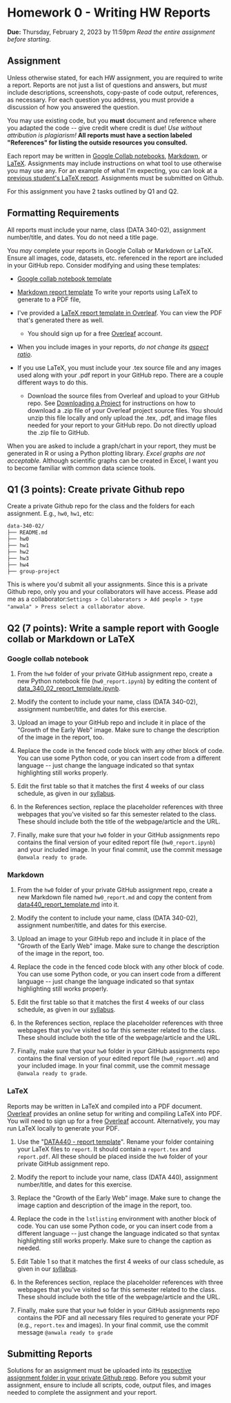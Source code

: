 # Homework 0 - Writing HW Reports
**Due:** Thursday, February 2, 2023 by 11:59pm
*Read the entire assignment before starting.*

## Assignment

Unless otherwise stated, for each HW assignment, you are required to write a report. Reports are not just a list of questions and answers, but *must* include descriptions, screenshots, copy-paste of code output, references, as necessary. For each question you address, you must provide a discussion of how you answered the question.  

You may use existing code, but you **must** document and reference where you adapted the code -- give credit where credit is due! *Use without attribution is plagiarism!*  **All reports must have a section labeled "References" for listing the outside resources you consulted.**

Each report may be written in [Google Collab notebooks](#google-collab-notebooks), [Markdown](#markdown), or [LaTeX](#latex). Assignments may include instructions on what tool to use otherwise you may use any. For an example of what I'm expecting, you can look at a [previous student's LaTeX report](https://github.com/anwala/teaching-web-science/blob/main/fall-2022/homework/hw0/report_exemplar.pdf). Assignments must be submitted on Github.

For this assignment you have 2 tasks outlined by Q1 and Q2.

## Formatting Requirements

All reports must include your name, class (DATA 340-02), assignment number/title, and dates. You do not need a title page.

You *may* complete your reports in Google Collab or Markdown or LaTeX. Ensure all images, code, datasets, etc. referenced in the report are  included in your GitHub repo. Consider modifying and using these templates:

* [Google collab notebook template](https://github.com/anwala/teaching-network-science/blob/main/spring-2023/week-1/data_340_02_report_template.ipynb)

* [Markdown report template](https://github.com/anwala/teaching-web-science/blob/main/fall-2022/homework/hw0/data440_report_template.md)
To write your reports using LaTeX to generate to a PDF file,

* I've provided a [LaTeX report template in Overleaf](https://www.overleaf.com/read/vrfznvpgyrjc).  You can view the PDF that's generated there as well.
  * You should sign up for a free [Overleaf](https://overleaf.com) account.

* When you include images in your reports, *do not change its [aspect ratio](https://en.wikipedia.org/wiki/Aspect_ratio_(image))*.

* If you use LaTeX, you must include your .tex source file and any images used along with your .pdf report in your GitHub repo.  There are a couple different ways to do this.
  * Download the source files from Overleaf and upload to your GitHub repo.  See [Downloading a Project](https://www.overleaf.com/learn/how-to/Downloading_a_Project) for instructions on how to download a .zip file of your Overleaf project source files.  You should unzip this file locally and only upload the .tex, .pdf, and image files needed for your report to your GitHub repo.  Do not directly upload the .zip file to GitHub.
  
When you are asked to include a graph/chart in your report, they must be generated in R or using a Python plotting library.  *Excel graphs are not acceptable.* Although scientific graphs can be created in Excel, I want you to become familiar with common data science tools.

## Q1 (3 points): Create private Github repo

Create a private Github repo for the class and the folders for each assignment. E.g., `hw0`, `hw1`, etc:
```bash
data-340-02/
├── README.md
├── hw0
├── hw1
├── hw2
├── hw3
├── hw4
├── group-project
```
This is where you'd submit all your assignments. Since this is a private Github repo, only you and your collaborators will have access. Please add me as a collaborator:```Settings > Collaborators > Add people > type "anwala" > Press select a collaborator above```.

## Q2 (7 points): Write a sample report with Google collab or Markdown or LaTeX

### Google collab notebook

1. From the `hw0` folder of your private GitHub assignment repo, create a new Python notebook file (`hw0_report.ipynb`) by editing the content of [data_340_02_report_template.ipynb](https://github.com/anwala/teaching-network-science/blob/main/spring-2023/week-1/data_340_02_report_template.ipynb). 

2. Modify the content to include your name, class (DATA 340-02), assignment number/title, and dates for this exercise.

3. Upload an image to your GitHub repo and include it in place of the "Growth of the Early Web" image. Make sure to change the description of the image in the report, too.

4. Replace the code in the fenced code block with any other block of code.  You can use some Python code, or you can insert code from a different language -- just change the language indicated so that syntax highlighting still works properly.

5. Edit the first table so that it matches the first 4 weeks of our class schedule, as given in our [syllabus](https://github.com/anwala/teaching-network-science/blob/main/spring-2023/syllabus.md#summary-schedule).

6. In the References section, replace the placeholder references with three webpages that you've visited so far this semester related to the class. These should include both the title of the webpage/article and the URL.

7. Finally, make sure that your `hw0` folder in your GitHub assignments repo contains the final version of your edited report file (`hw0_report.ipynb`) and your included image.  In your final commit, use the commit message `@anwala ready to grade`.

### Markdown

1. From the `hw0` folder of your private GitHub assignment repo, create a new Markdown file named `hw0_report.md` and copy the content from [data440_report_template.md](https://github.com/anwala/teaching-web-science/blob/main/fall-2022/homework/hw0/data440_report_template.md) into it. 

2. Modify the content to include your name, class (DATA 340-02), assignment number/title, and dates for this exercise.

3. Upload an image to your GitHub repo and include it in place of the "Growth of the Early Web" image. Make sure to change the description of the image in the report, too.

4. Replace the code in the fenced code block with any other block of code.  You can use some Python code, or you can insert code from a different language -- just change the language indicated so that syntax highlighting still works properly.

5. Edit the first table so that it matches the first 4 weeks of our class schedule, as given in our [syllabus](https://github.com/anwala/teaching-network-science/blob/main/spring-2023/syllabus.md#summary-schedule).

6. In the References section, replace the placeholder references with three webpages that you've visited so far this semester related to the class. These should include both the title of the webpage/article and the URL.

7. Finally, make sure that your `hw0` folder in your GitHub assignments repo contains the final version of your edited report file (`hw0_report.md`) and your included image.  In your final commit, use the commit message `@anwala ready to grade`.

### LaTeX

Reports may be written in LaTeX and compiled into a PDF document. [Overleaf](https://overleaf.com) provides an online setup for writing and compiling LaTeX into PDF.  You will need to sign up for a free [Overleaf](https://overleaf.com) account. Alternatively, you may run LaTeX locally to generate your PDF.

1. Use the "[DATA440 - report template](https://www.overleaf.com/read/vrfznvpgyrjc)". Rename your folder containing your LaTeX files to `report`. It should contain a `report.tex` and `report.pdf`. All these should be placed inside the `hw0` folder of your private GitHub assignment repo. 

2. Modify the report to include your name, class (DATA 440), assignment number/title, and dates for this exercise.

3. Replace the "Growth of the Early Web" image. Make sure to change the image caption and description of the image in the report, too.

4. Replace the code in the `lstlisting` environment with another block of code.  You can use some Python code, or you can insert code from a different language -- just change the language indicated so that syntax highlighting still works properly.  Make sure to change the caption as needed.

5. Edit Table 1 so that it matches the first 4 weeks of our class schedule, as given in our [syllabus](https://github.com/anwala/teaching-network-science/blob/main/spring-2023/syllabus.md#summary-schedule).

6. In the References section, replace the placeholder references with three webpages that you've visited so far this semester related to the class. These should include both the title of the webpage/article and the URL.

7. Finally, make sure that your `hw0` folder in your GitHub assignments repo contains the PDF and all necessary files required to generate your PDF (e.g., `report.tex` and images). In your final commit, use the commit message `@anwala ready to grade`

## Submitting Reports

Solutions for an assignment must be uploaded into its [respective assignment folder in your private Github repo](#create-private-github-repo). Before you submit your assignment, ensure to include all scripts, code, output files, and images needed to complete the assignment and your report.